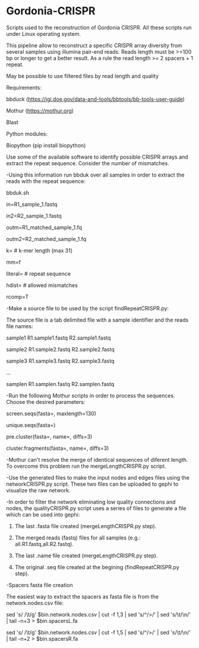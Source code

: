 # Gordonia-CRISPR
Scripts used to the reconstruction of Gordonia CRISPR. All these scripts run under Linux operating system.

This pipeline allow to reconstruct a specific CRISPR array diversity from several samples using illumina pair-end reads. Reads length must be >=100 bp or longer to get a better result. As a rule the read length >= 2 spacers + 1 repeat.

May be possible to use filtered files by read length and quality 

Requirements:

bbduck (https://jgi.doe.gov/data-and-tools/bbtools/bb-tools-user-guide)

Mothur (https://mothur.org)

Blast 

Python modules:

Biopython (pip install biopython)

Use some of the available software to identify possible CRISPR arrays and extract the repeat sequence. Consider the number of mismatches.


-Using this information run bbduk over all samples in order to extract the reads with the repeat sequence:

bbduk.sh

in=R1_sample_1.fastq

in2=R2_sample_1.fastq

outm=R1_matched_sample_1.fq

outm2=R2_matched_sample_1.fq

k=			# k-mer length (max 31)

mm=f

literal= 		# repeat sequence  

hdist= 		# allowed mismatches

rcomp=T



-Make a source file to be used by the script findRepeatCRISPR.py:

The source file is a tab delimited file with a sample identifier and the reads file names:

sample1	R1.sample1.fastq	R2.sample1.fastq

sample2	R1.sample2.fastq	R2.sample2.fastq

sample3	R1.sample3.fastq	R2.sample3.fastq

…

samplen	R1.samplen.fastq	R2.samplen.fastq


-Run the following Mothur scripts in order to process the sequences. Choose the desired parameters:

screen.seqs(fasta=, maxlength=130)

unique.seqs(fasta=)

pre.cluster(fasta=, name=, diffs=3)

cluster.fragments(fasta=, name=, diffs=3)

-Mothur can't resolve the merge of identical sequences of diferent length. To overcome this problem run the mergeLengthCRISPR.py script.

-Use the generated files to make the input nodes and edges files using the networkCRISPR.py script. These two files can be uploaded to gephi to visualize the raw network.

-In order to filter the network eliminating low quality connections and nodes, the qualityCRISPR.py script uses a series of files to generate a file which can be used into gephi:

1) The last .fasta file created (mergeLengthCRISPR.py step).

2) The merged reads (fastq) files for all samples (e.g.: all.R1.fastq,all.R2.fastq).

3) The last .name file created (mergeLengthCRISPR.py step).

4) The original .seq file created at the begining (findRepeatCRISPR.py step).




-Spacers fasta file creation

The easiest way to extract the spacers as fasta file is from the network.nodes.csv file:


sed 's/ /\t/g' $bin.network.nodes.csv | cut -f 1,3 | sed 's/^/>/' | sed 's/\t/\n/' | tail -n+3 > $bin.spacersL.fa

sed 's/ /\t/g' $bin.network.nodes.csv | cut -f 1,5 | sed 's/^/>/' | sed 's/\t/\n/' | tail -n+2 > $bin.spacersR.fa





